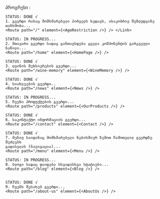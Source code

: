 პროგრესი :

    STATUS: DONE √
    1. გვერდი რასაც მომხმარებელი პირველს ხედავს, ასაკობრივ შეზღუდვაზე
    თანხმობა...
    <Route path="/" element={<AgeRestriction />} /> </Link>

    STATUS: IN PROGRESS...
    2. მთავარი გვერდი სადაც განთავსდება ყველა კომპონენტის გარკვეული ნაწილი...
    <Route path="/home" element={<HomePage />} />

    STATUS: DONE √
    3. ღვინის მეხსიერების გვერდი...
    <Route path="/wine-memory" element={<WineMemory />} />

    STATUS: DONE √
    4. სიახლეების გვერდი..
    <Route path="/news" element={<News />} />

    STATUS: IN PROGRESS...
    5. ჩვენი პროდუქტების გვერდი...
    <Route path="/products" element={<OurProducts />} />

    STATUS: DONE √
    6. საკონტაქტო ინფორმაციის გვერდი...
    <Route path="/contact" element={<Contact />} />

    STATUS: DONE √
    7. მენიუ საიდანაც მომხმარებელი ნებისმიერ ზემოთ ჩამოთვლილ გვერდზე შეძლებს
    გადასვლას (ნავიგაცია)...
    <Route path="/menu" element={<Menu />} />

    STATUS: IN PROGRESS...
    8. ბლოგი სადაც დაიდება სხვადასხვა სტატიები...
    <Route path="/blog" element={<Blog />} />


    STATUS: DONE √
    9. ჩვენს შესახებ გვერდი...
    <Route path="/about-us" element={<AboutUs />} />
